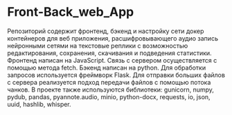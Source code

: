 # Front-Back_web_App
Репозиторий содержит фронтенд, бэкенд и настройку сети докер контейнеров для веб приложения, расшифровывающего аудио запись нейронными сетями на текстовые реплики
с возможностью редактирования, сохранения, скачивания и подведения статистики.
Фронтенд написан на JavaScript. Связь с сервером осуществляется с помощью метода fetch.
Бэкенд написан на python. Для обработки запросов используется фреймворк Flask.
Для отправки больших файлов с сервера реализуется подход передачи файлов с помощью потока чанков.
В проекте также используются библиотеки: gunicorn, numpy, pydub, pandas, pyannote.audio, minio,
python-docx, requests, io, json, uuid, hashlib, whisper. 
